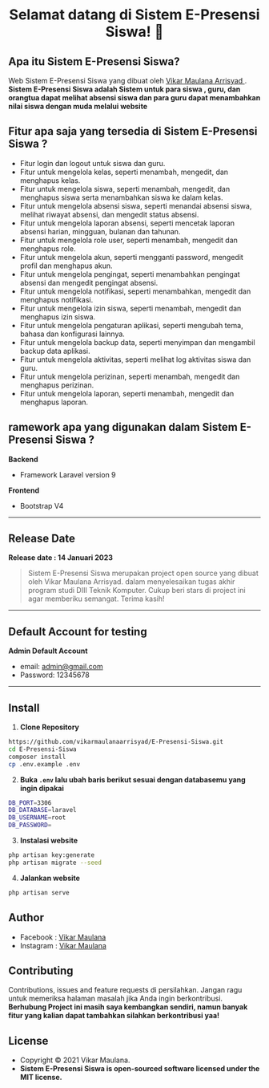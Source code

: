 <h1 align="center">Selamat datang di Sistem E-Presensi Siswa! 👋</h1>

## Apa itu Sistem E-Presensi Siswa?

Web Sistem E-Presensi Siswa yang dibuat oleh <a href="https://github.com/vikarmaulanaarrisyad"> Vikar Maulana Arrisyad </a>. **Sistem E-Presensi Siswa  adalah Sistem untuk para siswa , guru, dan orangtua dapat melihat absensi siswa dan para guru dapat menambahkan nilai siswa dengan muda melalui website**

## Fitur apa saja yang tersedia di Sistem E-Presensi Siswa ?

-   Fitur login dan logout untuk siswa dan guru.
-   Fitur untuk mengelola kelas, seperti menambah, mengedit, dan menghapus kelas.
-   Fitur untuk mengelola siswa, seperti menambah, mengedit, dan menghapus siswa serta menambahkan siswa ke dalam kelas.
-   Fitur untuk mengelola absensi siswa, seperti menandai absensi siswa, melihat riwayat absensi, dan mengedit status absensi.
-   Fitur untuk mengelola laporan absensi, seperti mencetak laporan absensi harian, mingguan, bulanan dan tahunan.
-   Fitur untuk mengelola role user, seperti menambah, mengedit dan menghapus role.
-   Fitur untuk mengelola akun, seperti mengganti password, mengedit profil dan menghapus akun.
-   Fitur untuk mengelola pengingat, seperti menambahkan pengingat absensi dan mengedit pengingat absensi.
-   Fitur untuk mengelola notifikasi, seperti menambahkan, mengedit dan menghapus notifikasi.
-   Fitur untuk mengelola izin siswa, seperti menambah, mengedit dan menghapus izin siswa.
-   Fitur untuk mengelola pengaturan aplikasi, seperti mengubah tema, bahasa dan konfigurasi lainnya.
-   Fitur untuk mengelola backup data, seperti menyimpan dan mengambil backup data aplikasi.
-   Fitur untuk mengelola aktivitas, seperti melihat log aktivitas siswa dan guru.
-   Fitur untuk mengelola perizinan, seperti menambah, mengedit dan menghapus perizinan.
-   Fitur untuk mengelola laporan, seperti menambah, mengedit dan menghapus laporan.

## ramework apa yang digunakan dalam Sistem E-Presensi Siswa ?

**Backend**

-   Framework Laravel version 9

**Frontend**

-   Bootstrap V4

---

## Release Date

**Release date : 14 Januari 2023**

> Sistem E-Presensi Siswa  merupakan project open source yang dibuat oleh Vikar Maulana Arrisyad. dalam menyelesaikan tugas akhir program studi DIII Teknik Komputer. Cukup beri stars di project ini agar memberiku semangat. Terima kasih!

---

## Default Account for testing

**Admin Default Account**

-   email: admin@gmail.com
-   Password: 12345678

---

## Install

1. **Clone Repository**

```bash
https://github.com/vikarmaulanaarrisyad/E-Presensi-Siswa.git
cd E-Presensi-Siswa
composer install
cp .env.example .env
```

2. **Buka `.env` lalu ubah baris berikut sesuai dengan databasemu yang ingin dipakai**

```bash
DB_PORT=3306
DB_DATABASE=laravel
DB_USERNAME=root
DB_PASSWORD=
```

3. **Instalasi website**

```bash
php artisan key:generate
php artisan migrate --seed
```

4. **Jalankan website**

```bash
php artisan serve
```

## Author

-   Facebook : <a href="https://web.facebook.com/viikar.arrisyad.7/"> Vikar Maulana</a>
-   Instagram : <a href="https://www.instagram.com/vikar_maulana_/"> Vikar Maulana</a>

## Contributing

Contributions, issues and feature requests di persilahkan.
Jangan ragu untuk memeriksa halaman masalah jika Anda ingin berkontribusi. **Berhubung Project ini masih saya kembangkan sendiri, namun banyak fitur yang kalian dapat tambahkan silahkan berkontribusi yaa!**

## License

-   Copyright © 2021 Vikar Maulana.
-   **Sistem E-Presensi Siswa  is open-sourced software licensed under the MIT license.**
